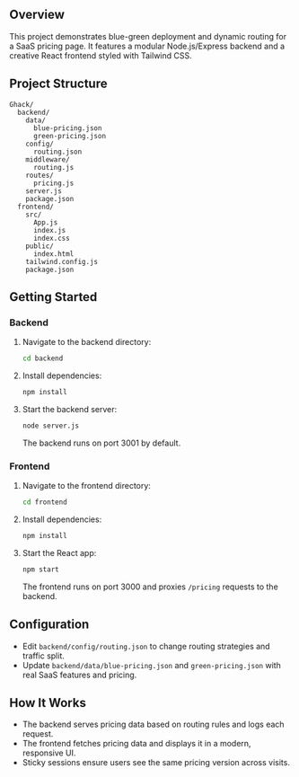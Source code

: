 ## Overview

This project demonstrates blue-green deployment and dynamic routing for a SaaS pricing page. It features a modular Node.js/Express backend and a creative React frontend styled with Tailwind CSS.

## Project Structure

```
Ghack/
  backend/
    data/
      blue-pricing.json
      green-pricing.json
    config/
      routing.json
    middleware/
      routing.js
    routes/
      pricing.js
    server.js
    package.json
  frontend/
    src/
      App.js
      index.js
      index.css
    public/
      index.html
    tailwind.config.js
    package.json
```

## Getting Started

### Backend

1. Navigate to the backend directory:
   ```sh
   cd backend
   ```
2. Install dependencies:
   ```sh
   npm install
   ```
3. Start the backend server:
   ```sh
   node server.js
   ```
   The backend runs on port 3001 by default.

### Frontend

1. Navigate to the frontend directory:
   ```sh
   cd frontend
   ```
2. Install dependencies:
   ```sh
   npm install
   ```
3. Start the React app:
   ```sh
   npm start
   ```
   The frontend runs on port 3000 and proxies `/pricing` requests to the backend.

## Configuration

- Edit `backend/config/routing.json` to change routing strategies and traffic split.
- Update `backend/data/blue-pricing.json` and `green-pricing.json` with real SaaS features and pricing.

## How It Works

- The backend serves pricing data based on routing rules and logs each request.
- The frontend fetches pricing data and displays it in a modern, responsive UI.
- Sticky sessions ensure users see the same pricing version across visits.
